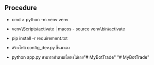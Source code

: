 ## Procedure

* cmd > python -m venv venv
* venv\Scripts\activate | macos - source venv\bin\activate
* pip install -r requirement.txt
* สร้างไฟล์ config_dev.py ขึ้นมาเอง

* python app.py สามารถทำตามเนื้อหาได้เลย"# MyBotTrade" 
"# MyBotTrade"
